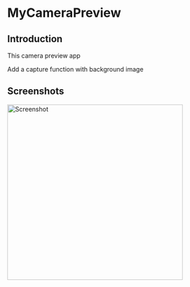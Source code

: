 # MyCameraPreview

Introduction
------------

This camera preview app

Add a capture function with background image


Screenshots
-------------

<img src="screenshots/main.png" height="400" alt="Screenshot"/>
